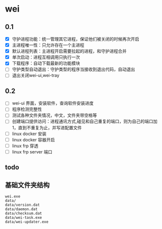 # wei

## 0.1

- [x] 守护进程功能：统一管理其它进程，保证他们被关闭的时候再次开启
- [x] 主进程唯一性：只允许存在一个主进程
- [x] 默认进程列表：主进程开启需要拉起的进程，和守护进程合并
- [x] 单次启动：进程互相调用只执行一次
- [x] 下载程序：自动下载最新的功能模块
- [ ] 守护类型自动退出：守护类型的程序当接收到退出代码，自动退出
- [ ] 退出关闭wei-ui,wei-tray

## 0.2

- [ ] wei-ui 界面，安装软件，查询软件安装进度
- [ ] 程序检测完整性
- [ ] 测试各种文件夹情况，中文，文件夹带空格等
- [ ] 创建端口提供访问：进程通讯方式,碰见和自己重复的端口，则为自己的端口加1，直到不重复为止，并写进配置文件
- [ ] linux docker 安装
- [ ] linux docker 容器开启
- [ ] linux frp 穿透
- [ ] linux frp server 端口

## todo



## 基础文件夹结构

```
wei.exe
data/
data/version.dat
data/daemon.dat
data/checksum.dat
data/wei-task.exe
data/wei-updater.exe
```